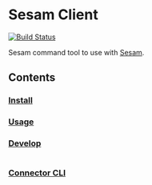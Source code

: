 # Sesam Client

[![Build Status](https://travis-ci.org/sesam-community/sesam-py.svg?branch=master)](https://travis-ci.org/sesam-community/sesam-py)

Sesam command tool to use with [Sesam](https://sesam.io).

## Contents
### [Install](./readme.install.md)
### [Usage](./readme.usage.md)
### [Develop](./readme.develop.md)
#
### [Connector CLI](./connector_cli/README.md)

